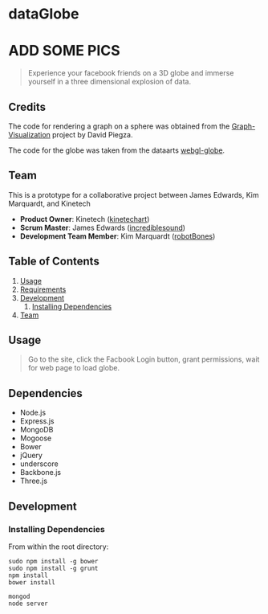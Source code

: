 # dataGlobe

ADD SOME PICS
===

> Experience your facebook friends on a 3D globe and immerse yourself in a three dimensional explosion of data.

## Credits

The code for rendering a graph on a sphere was obtained from the [Graph-Visualization](https://github.com/davidpiegza/Graph-Visualization) project by David Piegza.

The code for the globe was taken from the dataarts [webgl-globe](https://github.com/dataarts/webgl-globe).


## Team
This is a prototype for a collaborative project between James Edwards, Kim Marquardt, and Kinetech

  - __Product Owner__: Kinetech ([kinetechart](https://github.com/kinetecharts))
  - __Scrum Master__: James Edwards ([incrediblesound](https://github.com/incrediblesound))
  - __Development Team Member__: Kim Marquardt ([robotBones](https://github.com/robotBones))

## Table of Contents

1. [Usage](#Usage)
1. [Requirements](#requirements)
1. [Development](#development)
    1. [Installing Dependencies](#installing-dependencies)
1. [Team](#team)

## Usage

> Go to the site, click the Facbook Login button, grant permissions, wait for web page to load globe.

## Dependencies
- Node.js
- Express.js
- MongoDB
- Mogoose
- Bower
- jQuery
- underscore
- Backbone.js
- Three.js

## Development

### Installing Dependencies

From within the root directory:

```
sudo npm install -g bower
sudo npm install -g grunt
npm install
bower install

mongod
node server
```

